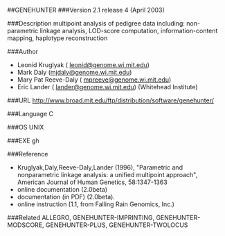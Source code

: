 ##GENEHUNTER
###Version
2.1 release 4 (April 2003)

###Description
multipoint analysis of pedigree data including: non-parametric linkage analysis, LOD-score computation, information-content mapping, haplotype reconstruction

###Author
* Leonid Kruglyak ( leonid@genome.wi.mit.edu)
* Mark Daly (mjdaly@genome.wi.mit.edu)
* Mary Pat Reeve-Daly ( mpreeve@genome.wi.mit.edu)
* Eric Lander ( lander@genome.wi.mit.edu) (Whitehead Institute)

###URL
http://www.broad.mit.edu/ftp/distribution/software/genehunter/

###Language
C

###OS
UNIX

###EXE
gh

###Reference
* Kruglyak,Daly,Reeve-Daly,Lander (1996), "Parametric and nonparametric linkage analysis: a unified multipoint approach", American Journal of Human Genetics, 58:1347-1363
* online documentation (2.0beta)
* documentation (in PDF) (2.0beta).
* online instruction (1.1, from Falling Rain Genomics, Inc.)

###Related
ALLEGRO, GENEHUNTER-IMPRINTING, GENEHUNTER-MODSCORE, GENEHUNTER-PLUS, GENEHUNTER-TWOLOCUS


